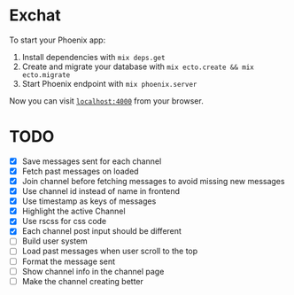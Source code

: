 # Exchat

To start your Phoenix app:

  1. Install dependencies with `mix deps.get`
  2. Create and migrate your database with `mix ecto.create && mix ecto.migrate`
  3. Start Phoenix endpoint with `mix phoenix.server`

Now you can visit [`localhost:4000`](http://localhost:4000) from your browser.

# TODO

- [x] Save messages sent for each channel
- [x] Fetch past messages on loaded
- [x] Join channel before fetching messages to avoid missing new messages
- [x] Use channel id instead of name in frontend
- [x] Use timestamp as keys of messages
- [x] Highlight the active Channel
- [x] Use rscss for css code
- [x] Each channel post input should be different
- [ ] Build user system
- [ ] Load past messages when user scroll to the top
- [ ] Format the message sent
- [ ] Show channel info in the channel page
- [ ] Make the channel creating better
